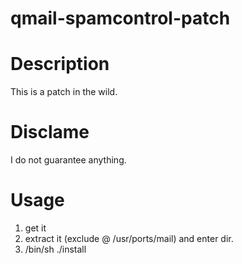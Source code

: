# qmail-spamcontrol-patch

# Description

This is a patch in the wild.

# Disclame

I do not guarantee anything.

# Usage

1) get it
2) extract it (exclude @ /usr/ports/mail) and enter dir.
3) /bin/sh ./install 

